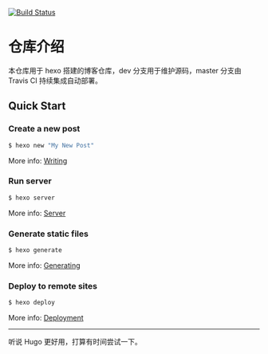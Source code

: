 [![Build Status](https://travis-ci.org/wangpeng1994/wangpeng1994.github.io.svg?branch=dev)](https://travis-ci.org/wangpeng1994/wangpeng1994.github.io)

# 仓库介绍
本仓库用于 hexo 搭建的博客仓库，dev 分支用于维护源码，master 分支由 Travis CI 持续集成自动部署。

## Quick Start

### Create a new post

``` bash
$ hexo new "My New Post"
```

More info: [Writing](https://hexo.io/docs/writing.html)

### Run server

``` bash
$ hexo server
```

More info: [Server](https://hexo.io/docs/server.html)

### Generate static files

``` bash
$ hexo generate
```

More info: [Generating](https://hexo.io/docs/generating.html)

### Deploy to remote sites

``` bash
$ hexo deploy
```

More info: [Deployment](https://hexo.io/docs/deployment.html)

---

听说 Hugo 更好用，打算有时间尝试一下。
